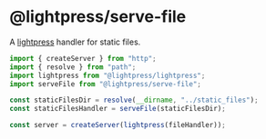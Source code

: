 # @lightpress/serve-file

A [lightpress](https://github.com/lunsdorf/lightpress) handler for static files.

```js
import { createServer } from "http";
import { resolve } from "path";
import lightpress from "@lightpress/lightpress";
import serveFile from "@lightpress/serve-file";

const staticFilesDir = resolve(__dirname, "../static_files");
const staticFilesHandler = serveFile(staticFilesDir);

const server = createServer(lightpress(fileHandler));
```
